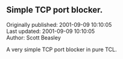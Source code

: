 ## Simple TCP port blocker.  
Originally published: 2001-09-09 10:10:05  
Last updated: 2001-09-09 10:10:05  
Author: Scott Beasley  
  
A very simple TCP port blocker in pure TCL.